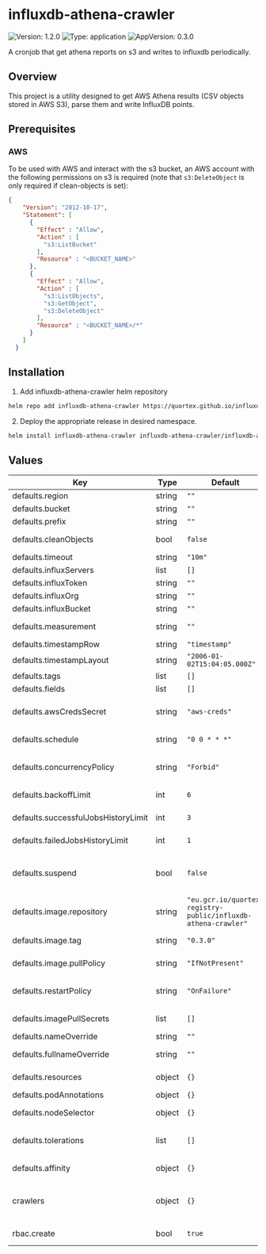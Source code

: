 # influxdb-athena-crawler

![Version: 1.2.0](https://img.shields.io/badge/Version-1.2.0-informational?style=flat-square) ![Type: application](https://img.shields.io/badge/Type-application-informational?style=flat-square) ![AppVersion: 0.3.0](https://img.shields.io/badge/AppVersion-0.3.0-informational?style=flat-square)

A cronjob that get athena reports on s3 and writes to influxdb periodically.

## Overview
This project is a utility designed to get AWS Athena results (CSV objects stored in AWS S3), parse them and write InfluxDB points.

## Prerequisites

### <a id="Prerequisites_AWS"></a>AWS
To be used with AWS and interact with the s3 bucket, an AWS account with the following permissions on s3 is required (note that `s3:DeleteObject` is only required if clean-objects is set):
```json
{
    "Version": "2012-10-17",
    "Statement": [
      {
        "Effect" : "Allow",
        "Action" : [
          "s3:ListBucket"
        ],
        "Resource" : "<BUCKET_NAME>"
      },
      {
        "Effect" : "Allow",
        "Action" : [
          "s3:ListObjects",
          "s3:GetObject",
          "s3:DeleteObject"
        ],
        "Resource" : "<BUCKET_NAME>/*"
      }
    ]
  }
```

## Installation

1. Add influxdb-athena-crawler helm repository

```sh
helm repo add influxdb-athena-crawler https://quortex.github.io/influxdb-athena-crawler
```

2. Deploy the appropriate release in desired namespace.

```sh
helm install influxdb-athena-crawler influxdb-athena-crawler/influxdb-athena-crawler -n <NAMESPACE>>
```

## Values

| Key | Type | Default | Description |
|-----|------|---------|-------------|
| defaults.region | string | `""` | The AWS region. |
| defaults.bucket | string | `""` | The AWS bucket to watch. |
| defaults.prefix | string | `""` | The bucket prefix. |
| defaults.cleanObjects | bool | `false` | Whether to delete S3 objects after processing them. |
| defaults.timeout | string | `"10m"` | The global timeout. |
| defaults.influxServers | list | `[]` | The InfluxDB servers addresses. |
| defaults.influxToken | string | `""` | The InfluxDB token. |
| defaults.influxOrg | string | `""` | The InfluxDB org to write to. |
| defaults.influxBucket | string | `""` | The InfluxDB bucket write to. |
| defaults.measurement | string | `""` | The InfluxDB bucket measurement. |
| defaults.timestampRow | string | `"timestamp"` | The timestamp row in CSV. |
| defaults.timestampLayout | string | `"2006-01-02T15:04:05.000Z"` | The layout to parse timestamp. |
| defaults.tags | list | `[]` |  |
| defaults.fields | list | `[]` |  |
| defaults.awsCredsSecret | string | `"aws-creds"` | A reference to a secret wit AWS credentials (must contain awsKeyId / awsSecretKey). |
| defaults.schedule | string | `"0 0 * * *"` | The schedule in Cron format, see https://en.wikipedia.org/wiki/Cron. |
| defaults.concurrencyPolicy | string | `"Forbid"` | Specifies how to treat concurrent executions of a Job (Allow / Forbid / Replace). |
| defaults.backoffLimit | int | `6` | Specifies the number of retries before marking a job as failed. |
| defaults.successfulJobsHistoryLimit | int | `3` | The number of successful finished jobs to retain. |
| defaults.failedJobsHistoryLimit | int | `1` | The number of failed finished jobs to retain. |
| defaults.suspend | bool | `false` | This flag tells the controller to suspend subsequent executions, it does not apply to already started executions. |
| defaults.image.repository | string | `"eu.gcr.io/quortex-registry-public/influxdb-athena-crawler"` | influxdb-athena-crawler image repository. |
| defaults.image.tag | string | `"0.3.0"` | influxdb-athena-crawler image tag. |
| defaults.image.pullPolicy | string | `"IfNotPresent"` | influxdb-athena-crawler image pull policy. |
| defaults.restartPolicy | string | `"OnFailure"` | influxdb-athena-crawler restartPolicy (supported values: "OnFailure", "Never"). |
| defaults.imagePullSecrets | list | `[]` | A list of secrets used to pull containers images. |
| defaults.nameOverride | string | `""` | Helm's name computing override. |
| defaults.fullnameOverride | string | `""` | Helm's fullname computing override. |
| defaults.resources | object | `{}` | influxdb-athena-crawler container required resources. |
| defaults.podAnnotations | object | `{}` | Annotations to be added to pods. |
| defaults.nodeSelector | object | `{}` | Node labels for influxdb-athena-crawler pod assignment. |
| defaults.tolerations | list | `[]` | Node tolerations for influxdb-athena-crawler scheduling to nodes with taints. |
| defaults.affinity | object | `{}` | Affinity for influxdb-athena-crawler pod assignment. |
| crawlers | object | `{}` | Crawlers map. Each of the elements of this map defines a crawler, merged with the default values |
| rbac.create | bool | `true` | Specifies whether rbac resources should be created. |

